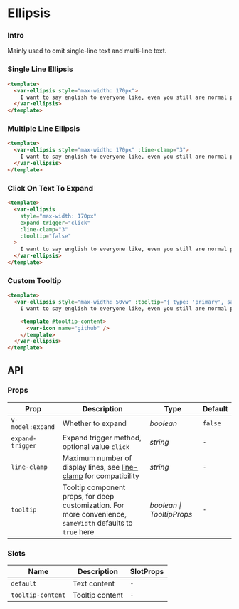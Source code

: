 # Ellipsis

### Intro

Mainly used to omit single-line text and multi-line text.

### Single Line Ellipsis

```html
<template>
  <var-ellipsis style="max-width: 170px">
    I want to say english to everyone like, even you still are normal people, you still can work a world champion and no one trust you!
  </var-ellipsis>
</template>
```

### Multiple Line Ellipsis

```html
<template>
  <var-ellipsis style="max-width: 170px" :line-clamp="3">
    I want to say english to everyone like, even you still are normal people, you still can work a world champion and no one trust you!
  </var-ellipsis>
</template>
```

### Click On Text To Expand

```html
<template>
  <var-ellipsis 
    style="max-width: 170px" 
    expand-trigger="click" 
    :line-clamp="3" 
    :tooltip="false"
  >
    I want to say english to everyone like, even you still are normal people, you still can work a world champion and no one trust you!
  </var-ellipsis>
</template>
```

### Custom Tooltip

```html
<template>
  <var-ellipsis style="max-width: 50vw" :tooltip="{ type: 'primary', sameWidth: false }">
    I want to say english to everyone like, even you still are normal people, you still can work a world champion and no one trust you!

    <template #tooltip-content>
      <var-icon name="github" />
    </template>
  </var-ellipsis>
</template>
```

## API

### Props

| Prop   | Description  | Type  | Default  |
| ----- | ------ | ---- | ---- |
| `v-model:expand` | Whether to expand | _boolean_  | `false` |
| `expand-trigger` | Expand trigger method, optional value `click` | _string_ | `-` |
| `line-clamp` | Maximum number of display lines, see [line-clamp](https://caniuse.com/?search=line-clamp) for compatibility | _string_ | `-` |
| `tooltip` | Tooltip component props, for deep customization. For more convenience, `sameWidth` defaults to `true` here | _boolean \| TooltipProps_ | `-` |

### Slots

| Name | Description | SlotProps |
| --- | --- | --- |
| `default` | Text content | `-` |
| `tooltip-content` | Tooltip content | `-` |